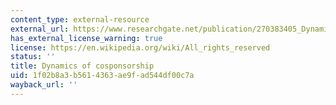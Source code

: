 ```yaml
---
content_type: external-resource
external_url: https://www.researchgate.net/publication/270383405_Dynamics_of_Cosponsorship
has_external_license_warning: true
license: https://en.wikipedia.org/wiki/All_rights_reserved
status: ''
title: Dynamics of cosponsorship
uid: 1f02b8a3-b561-4363-ae9f-ad544df00c7a
wayback_url: ''
---
```

